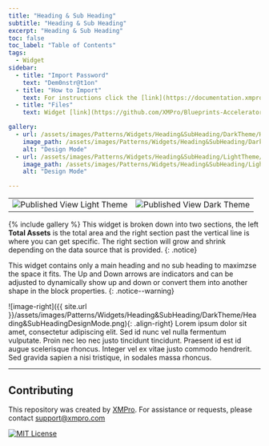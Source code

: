 ```yaml
---
title: "Heading & Sub Heading"
subtitle: "Heading & Sub Heading"
excerpt: "Heading & Sub Heading"
toc: false
toc_label: "Table of Contents"
tags:
  - Widget
sidebar:
  - title: "Import Password"
    text: "Dem0nstr@t1on"
  - title: "How to Import"
    text: For instructions click the [link](https://documentation.xmpro.com/how-tos/apps/manage-widgets#importing-widgets)
  - title: "Files"
    text: Widget [link](https://github.com/XMPro/Blueprints-Accelerators-Patterns/blob/master/Patterns/Widgets/Heading%20&%20Sub%20Heading.xwid)

gallery:
  - url: /assets/images/Patterns/Widgets/Heading&SubHeading/DarkTheme/Heading&SubHeadingDesignMode.png
    image_path: /assets/images/Patterns/Widgets/Heading&SubHeading/DarkTheme/Heading&SubHeadingDesignMode.png
    alt: "Design Mode"
  - url: /assets/images/Patterns/Widgets/Heading&SubHeading/LightTheme/Heading&SubHeadingDesignMode.png
    image_path: /assets/images/Patterns/Widgets/Heading&SubHeading/LightTheme/Heading&SubHeadingDesignMode.png
    alt: "Design Mode"

---
```

<table>
<tr>
  <td><img src="{{ site.url }}/assets/images/Patterns/Widgets/Heading&SubHeading/LightTheme/Heading&SubHeadingPublishedMode.png" alt="Published View Light Theme"/>
  </td>
  <td><img src="{{ site.url }}/assets/images/Patterns/Widgets/Heading&SubHeading/DarkTheme/Heading&SubHeadingPublishedMode.png" alt="Published View Dark Theme"/>
  </td>
</tr>
</table>
{% include gallery %}
This widget is broken down into two sections, the left <b>Total Assets</b> is the total area and the right section past the vertical line is where you can get specific. The right section will grow and shrink depending on the data source that is provided.
{: .notice}

This widget contains only a main heading and no sub heading to maximzse the space it fits.
The Up and Down arrows are indicators and can be adjusted to dynamically show up and down or convert them into another shape in the block properties.
{: .notice--warning}

![image-right]({{ site.url }}/assets/images/Patterns/Widgets/Heading&SubHeading/DarkTheme/Heading&SubHeadingDesignMode.png){: .align-right}
Lorem ipsum dolor sit amet, consectetur adipiscing elit. Sed id nunc vel nulla fermentum vulputate. Proin nec leo nec justo tincidunt tincidunt. Praesent id est id augue scelerisque rhoncus. Integer vel ex vitae justo commodo hendrerit. Sed gravida sapien a nisi tristique, in sodales massa rhoncus.
<hr />

## Contributing
This repository was created by <a href="https://xmpro.com/">XMPro</a>. 
For assistance or requests, please contact <a href="mailto:support@xmpro.com">support@xmpro.com</a>

[![MIT License](https://img.shields.io/badge/License-MIT-green.svg)](https://choosealicense.com/licenses/mit/)
